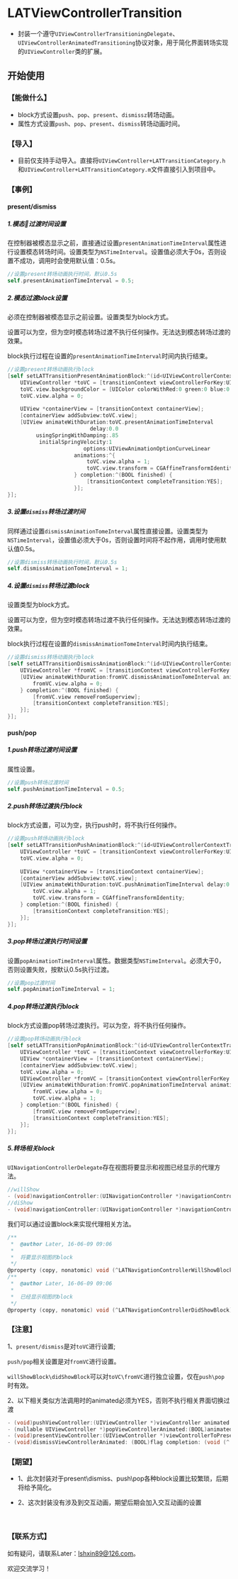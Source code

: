 # LATViewControllerTransition

* 封装一个遵守`UIViewControllerTransitioningDelegate`、`UIViewControllerAnimatedTransitioning`协议对象，用于简化界面转场实现的`UIViewController`类的扩展。

## 开始使用

### 【能做什么】

* block方式设置`push`、`pop`、`present`、`dismissz`转场动画。
* 属性方式设置`push`、`pop`、`present`、`dismiss`转场动画时间。

### 【导入】

* 目前仅支持手动导入。直接将`UIViewController+LATTransitionCategory.h`和`UIViewController+LATTransitionCategory.m`文件直接引入到项目中。

### 【事例】

#### present/dismiss

##### 1.模态过渡时间设置

在控制器被模态显示之前，直接通过设置`presentAnimationTimeInterval`属性进行设置模态转场时间。设置类型为`NSTimeInterval`。设置值必须大于0s，否则设置不成功，调用时会使用默认值：0.5s。

```objective-c
//设置present转场动画执行时间，默认0.5s
self.presentAnimationTimeInterval = 0.5;
```

##### 2.模态过渡block设置

必须在控制器被模态显示之前设置。设置类型为block方式。

设置可以为空，但为空时模态转场过渡不执行任何操作。无法达到模态转场过渡的效果。

block执行过程在设置的`presentAnimationTimeInterval`时间内执行结束。

```objective-c
//设置present转场动画执行block
[self setLATTransitionPresentAnimationBlock:^(id<UIViewControllerContextTransitioning> transitionContext) {
    UIViewController *toVC = [transitionContext viewControllerForKey:UITransitionContextToViewControllerKey];
    toVC.view.backgroundColor = [UIColor colorWithRed:0 green:0 blue:0 alpha:0.5];
    toVC.view.alpha = 0;
        
    UIView *containerView = [transitionContext containerView];
    [containerView addSubview:toVC.view];     
    [UIView animateWithDuration:toVC.presentAnimationTimeInterval
                          delay:0.0
         usingSpringWithDamping:.85
          initialSpringVelocity:1
                        options:UIViewAnimationOptionCurveLinear
                     animations:^{
                         toVC.view.alpha = 1;
                         toVC.view.transform = CGAffineTransformIdentity;
                     } completion:^(BOOL finished) {
                         [transitionContext completeTransition:YES];
                     }];
}];
```

##### 3.设置`dismiss`转场过渡时间

同样通过设置`dismissAnimationTomeInterval`属性直接设置。设置类型为`NSTimeInterval`，设置值必须大于0s，否则设置时间将不起作用，调用时使用默认值0.5s。

```objective-c
//设置dismiss转场动画执行时间，默认0.5s
self.dismissAnimationTomeInterval = 1;
```

##### 4.设置`dismiss`转场过渡block

设置类型为block方式。

设置可以为空，但为空时模态转场过渡不执行任何操作。无法达到模态转场过渡的效果。

block执行过程在设置的`dismissAnimationTomeInterval`时间内执行结束。

```objective-c
//设置dismiss转场动画执行block
[self setLATTransitionDismissAnimationBlock:^(id<UIViewControllerContextTransitioning> transitionContext) {
    UIViewController *fromVC = [transitionContext viewControllerForKey:UITransitionContextFromViewControllerKey];
    [UIView animateWithDuration:fromVC.dismissAnimationTomeInterval animations:^{
        fromVC.view.alpha = 0;
    } completion:^(BOOL finished) {
        [fromVC.view removeFromSuperview];
        [transitionContext completeTransition:YES];
    }];
}];
```

#### push/pop

##### 1.push转场过渡时间设置

属性设置。

```objective-c
//设置push转场过渡时间
self.pushAnimationTimeInterval = 0.5;
```

##### 2.push转场过渡执行block

block方式设置，可以为空，执行push时，将不执行任何操作。

```objective-c
//设置push转场动画执行block
[self setLATTransitionPushAnimationBlock:^(id<UIViewControllerContextTransitioning> transitionContext) {
    UIViewController *toVC = [transitionContext viewControllerForKey:UITransitionContextToViewControllerKey];
    toVC.view.alpha = 0;
        
    UIView *containerView = [transitionContext containerView];
    [containerView addSubview:toVC.view];
    [UIView animateWithDuration:toVC.pushAnimationTimeInterval delay:0.0 usingSpringWithDamping:.85 initialSpringVelocity:1 options:UIViewAnimationOptionCurveLinear animations:^{
        toVC.view.alpha = 1;
        toVC.view.transform = CGAffineTransformIdentity;
    } completion:^(BOOL finished) {
        [transitionContext completeTransition:YES];
    }];
}];
```

##### 3.pop转场过渡执行时间设置

设置`popAnimationTimeInterval`属性。数据类型`NSTimeInterval`。必须大于0，否则设置失败，按默认0.5s执行过渡。

```objective-c
//设置pop过渡时间
self.popAnimationTimeInterval = 1;
```

##### 4.pop转场过渡执行block

block方式设置pop转场过渡执行。可以为空，将不执行任何操作。

```objective-c
//设置pop转场动画执行block
[self setLATTransitionPopAnimationBlock:^(id<UIViewControllerContextTransitioning> transitionContext) {
    UIViewController *toVC = [transitionContext viewControllerForKey:UITransitionContextToViewControllerKey];
    UIView *containerView = [transitionContext containerView];
    [containerView addSubview:toVC.view];
    toVC.view.alpha = 0;
    UIViewController *fromVC = [transitionContext viewControllerForKey:UITransitionContextFromViewControllerKey];
    [UIView animateWithDuration:fromVC.popAnimationTimeInterval animations:^{
        fromVC.view.alpha = 0;
        toVC.view.alpha = 1;
    } completion:^(BOOL finished) {
        [fromVC.view removeFromSuperview];
        [transitionContext completeTransition:YES];
    }];
}];
```

##### 5.转场相关block

`UINavigationControllerDelegate`存在视图将要显示和视图已经显示的代理方法。

```objective-c
//willShow
- (void)navigationController:(UINavigationController *)navigationController willShowViewController:(UIViewController *)viewController animated:(BOOL)animated;
//diShow
- (void)navigationController:(UINavigationController *)navigationController didShowViewController:(UIViewController *)viewController animated:(BOOL)animated;
```

我们可以通过设置block来实现代理相关方法。

```objective-c
/**
 *  @author Later, 16-06-09 09:06
 *
 *  将要显示视图的block
 */
@property (copy, nonatomic) void (^LATNavigationControllerWillShowBlock)(UINavigationController *navigationController, UIViewController *viewController, BOOL animated);
/**
 *  @author Later, 16-06-09 09:06
 *
 *  已经显示视图的block
 */
@property (copy, nonatomic) void (^LATNavigationControllerDidShowBlock)(UINavigationController *navigationController, UIViewController *viewController, BOOL animated);
```



### 【注意】

1、`present/dismiss`是对`toVC`进行设置;

`push/pop`相关设置是对`fromVC`进行设置。

`willShowBlock\didShowBlock`可以对`toVC\fromVC`进行独立设置，仅在`push\pop`时有效。

2、以下相关类似方法调用时的animated必须为YES，否则不执行相关界面切换过渡

```objective-c
- (void)pushViewController:(UIViewController *)viewController animated:(BOOL)animated;
- (nullable UIViewController *)popViewControllerAnimated:(BOOL)animated;
- (void)presentViewController:(UIViewController *)viewControllerToPresent animated: (BOOL)flag completion:(void (^ __nullable)(void))completion;
- (void)dismissViewControllerAnimated: (BOOL)flag completion: (void (^ __nullable)(void))completion;
```



### 【期望】

* 1、此次封装对于present\dismiss、push\pop各种block设置比较繁琐，后期将给予简化。


* 2、这次封装没有涉及到交互动画，期望后期会加入交互动画的设置

  ​

### 【联系方式】

如有疑问，请联系Later：lshxin89@126.com。

欢迎交流学习！